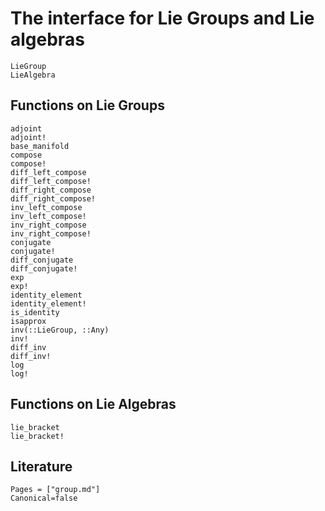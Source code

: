 # The interface for Lie Groups and Lie algebras

```@docs
LieGroup
LieAlgebra
```

## Functions on Lie Groups

```@docs
adjoint
adjoint!
base_manifold
compose
compose!
diff_left_compose
diff_left_compose!
diff_right_compose
diff_right_compose!
inv_left_compose
inv_left_compose!
inv_right_compose
inv_right_compose!
conjugate
conjugate!
diff_conjugate
diff_conjugate!
exp
exp!
identity_element
identity_element!
is_identity
isapprox
inv(::LieGroup, ::Any)
inv!
diff_inv
diff_inv!
log
log!
```


## Functions on Lie Algebras

```@docs
lie_bracket
lie_bracket!
```

## Literature

```@bibliography
Pages = ["group.md"]
Canonical=false
```